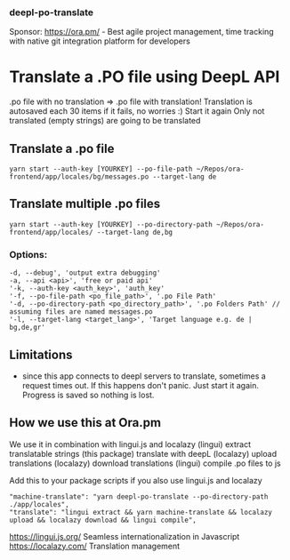 ### deepl-po-translate
Sponsor: https://ora.pm/ - Best agile project management, time tracking with native git integration platform for developers
# Translate a .PO file using DeepL API
.po file with no translation => .po file with translation!
Translation is autosaved each 30 items if it fails, no worries :) Start it again
Only not translated (empty strings) are going to be translated

## Translate a .po file
```
yarn start --auth-key [YOURKEY] --po-file-path ~/Repos/ora-frontend/app/locales/bg/messages.po --target-lang de
```

## Translate multiple .po files
```
yarn start --auth-key [YOURKEY] --po-directory-path ~/Repos/ora-frontend/app/locales/ --target-lang de,bg
```

### Options:
```
-d, --debug', 'output extra debugging'
-a, --api <api>', 'free or paid api'
'-k, --auth-key <auth_key>', 'auth_key'
'-f, --po-file-path <po_file_path>', '.po File Path'
'-d, --po-directory-path <po_directory_path>', '.po Folders Path' // assuming files are named messages.po
'-l, --target-lang <target_lang>', 'Target language e.g. de | bg,de,gr'
```

## Limitations
- since this app connects to deepl servers to translate, sometimes a request times out. If this happens don't panic. Just start it again. Progress is saved so nothing is lost.


## How we use this at Ora.pm
We use it in combination with lingui.js and localazy
(lingui) extract translatable strings
(this package) translate with deepL
(localazy) upload translations
(localazy) download translations
(lingui) compile .po files to js

Add this to your package scripts if you also use lingui.js and localazy
```
"machine-translate": "yarn deepl-po-translate --po-directory-path ./app/locales",
"translate": "lingui extract && yarn machine-translate && localazy upload && localazy download && lingui compile",
```


https://lingui.js.org/ Seamless internationalization in Javascript
https://localazy.com/ Translation management